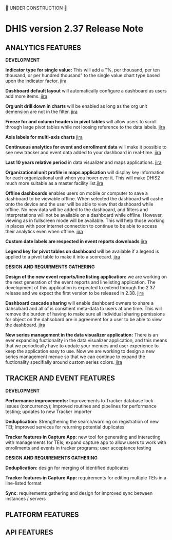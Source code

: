 🚧 UNDER CONSTRUCTION 🚧

# DHIS version 2.37 Release Note


## ANALYTICS FEATURES

**DEVELOPMENT**

**Indicator type for single value:** This will add a "%, per thousand, per ten thousand, or per hundred thousand" to the single value chart type based upon the indicator factor. [jira](https://jira.dhis2.org/browse/DHIS2-7420)

**Dashboard default layout** will automatically configure a dashboard as users add more items. [jira](https://jira.dhis2.org/browse/DHIS2-3600)

**Org unit drill down in charts** will be enabled as long as the org unit demension are not in the filter. [jira](https://jira.dhis2.org/browse/DHIS2-11061)

**Freeze for and column headers in pivot tables** will allow users to scroll through large pivot tables while not loosing reference to the data labels. [jira](https://jira.dhis2.org/browse/DHIS2-11057)

**Axis labels for multi-axis charts** [jira](https://jira.dhis2.org/browse/DHIS2-6672)

**Continuous analytics for event and enrollment data** will make it possible to see new tracker and event data added to your dashboard in real-time. [jira](https://jira.dhis2.org/browse/DHIS2-11188)

**Last 10 years relative period** in data visualizer and maps applications. [jira](https://jira.dhis2.org/browse/DHIS2-7029)

**Organizational unit profile in maps application** will display key information for each organizational unit when you hover over it. This will make DHIS2 much more suitable as a master facility list.[jira](https://jira.dhis2.org/browse/DHIS2-11176)

**Offline dashboards** enables users on mobile or computer to save a dashboard to be viewable offline. When selected the dashboard will cashe onto the device and the user will be able to view that dashboard while offline. No new data will be added to the dashboard, and filters and interpretations will not be available on a dashboard while offline. However, viewing as in fullscreen mode will be available. This will help those working in places with poor internet connection to continue to be able to access their analytics even when offline. [jira](https://jira.dhis2.org/browse/DHIS2-10874)

**Custom date labels are respected in event reports downloads** [jira](https://jira.dhis2.org/browse/DHIS2-9641)

**Legend key for pivot tables on dashboard** will be available if a legend is applied to a pivot table to make it into a scorecard. [jira](https://jira.dhis2.org/browse/DHIS2-6296)

**DESIGN AND REQUIRMENTS GATHERING**

**Design of the new event reports/line listing application:** we are working on the next generation of the event reports and linelisting application. The development of this application is expected to extend through the 2.37 release and we expect the first version to be released in 2.38. [jira](https://jira.dhis2.org/browse/DHIS2-3442)

**Dashboard cascade sharing** will enable dashboard owners to share a dahsobard and all of is consitient meta-data to users at one time. This will remove the burden of having to make sure all individual sharing pemissions for object on the dahsobard are in agreement for a user to be able to view the dashboard. [jira](https://jira.dhis2.org/browse/DHIS2-101)

**New series management in the data visualizer application:** There is an ever expanding fuctionality in the data visualizer application, and this means that we periodically have to update your menues and user experience to keep the application easy to use. Now we are working to design a new series management menue so that we can continue to expand the fuctionality specifially around custom series colors. [jira](https://jira.dhis2.org/browse/DHIS2-11132)

## TRACKER AND EVENT FEATURES

**DEVELOPMENT**

**Performance improvements:** Improvements to Tracker database lock issues (concurrency); Improved routines and pipelines for performance testing; updates to new Tracker importer

**Deduplication:** Strengthening the search/warning on registration of new TEI; Improved services for returning potential duplicates

**Tracker features in Capture App:** new tool for generating and interacting with managements for TEIs; expand capture app to allow users to work with enrollments and events in tracker programs; user acceptance testing

**DESIGN AND REQUIREMENTS GATHERING**

**Deduplication:** design for merging of identified duplicates

**Tracker features in Capture App:** requirements for editing multiple TEIs in a line-listed format

**Sync**: requirements gathering and design for improved sync between instances / servers

## PLATFORM FEATURES


## API FEATURES

